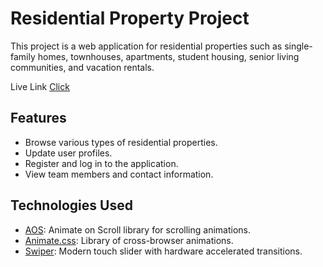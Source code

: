 # Residential Property Project

This project is a web application for residential properties such as single-family homes, townhouses, apartments, student housing, senior living communities, and vacation rentals.

Live Link  [Click]()

## Features

- Browse various types of residential properties.
- Update user profiles.
- Register and log in to the application.
- View team members and contact information.

## Technologies Used

- [AOS](https://michalsnik.github.io/aos/): Animate on Scroll library for scrolling animations.
- [Animate.css](https://animate.style/): Library of cross-browser animations.
- [Swiper](https://swiperjs.com/): Modern touch slider with hardware accelerated transitions.
